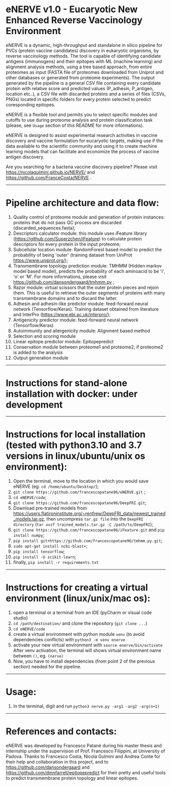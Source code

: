 # eNERVE v1.0 - Eucaryotic New Enhanced Reverse Vaccinology Environment

 eNERVE is a dynamic, high-throughput and standalone in silico pipeline for PVCs (protein vaccine candidates) discovery in eukaryotic organisms, by reverse vaccinology methods. 
 The tool is capable of identifying candidate antigens (immunogens) and their epitopes with ML (machine learning) and alignment analysis methods, using a tree based approach, from entire proteomes as input (FASTA file of proteomes downloaded from Uniprot and other databases or generated from proteome experiments).
 The output generated by the pipeline is a general CSV file containing every candidate protein with relative score and predicted values (P_adhesin, P_antigen, location etc..), a CSV file with discarded proteins and a series of files (CSVs, PNGs) located in specific folders for every protein selected to predict coresponding epitopes. 
 
 eNERVE is a flexible tool and permits you to select specific modules and cutoffs to use during proteome analysis and protein classification task (please, see ```Usage``` section of this README for more informations).

eNERVE is designed to assist experimental research activities in vaccine discovery and vaccine formulation for eucaryotic targets, making use if the data available to the scientific community and using it to create machine learning models that can facilitate and economize the process of vaccine antigen discovery.

Are you searching for a bacteria vaccine discovery pipeline? Please visit https://nicolagulmini.github.io/NERVE/ and https://github.com/FranceCosta/NERVE .
 
 ***
 # Pipeline architecture and data flow:
 
 1. Quality control of proteome module and generation of protein instances: proteins that do not pass QC process are discarded (discarded_sequences.fasta);
 2. Descriptors calculator module: this module uses iFeature library (https://github.com/Superzchen/iFeature) to calculate protein descriptors for every protein in the input proteome;
 3. Subcellular location module: RandomForest based model to predict the probability of being 'outer' (training dataset from UniProt https://www.uniprot.org/);
 4. Transmembrane topology prediction module: TMHMM (Hidden markov model based model), predicts the probability of each aminoacid to be 'i', 'o' or 'M'. For more informations, please visit https://github.com/dansondergaard/tmhmm.py ;
 5. Razor module: virtual scissors that the outer protein pieces and rejoin them. This is useful to retrieve the outer segments of proteins with many transmembrane domains and to discard the latter.
 6. Adhesin and adhesin-like predictor module: feed-forward neural network (Tensorflow/Keras). Training dataset obtained from literature and InterPro (https://www.ebi.ac.uk/interpro/);
 7. Antigenicity predictor module: feed-forward neural network (Tensorflow/Keras)
 8. Autoimmunity and allergenicity module: Alignment based method
 9. Selection and scoring module
 10. Linear epitope predictor module: Epitopepredict
 11. Conservation module between proteome1 and proteome2, if proteome2 is added to the analysis
 12. Output generation module
 ***
 
 # Instructions for stand-alone installation with docker: under development
 
 ***
 # Instructions for local installation (tested with python3.10 and 3.7 versions in linux/ubuntu/unix os environment):
 
 1. Open the terminal, move to the location in which you would save eNERVE (eg. ```cd /home/ubuntu/Desktop/```);
 2. ``` git clone https://github.com/francescopatane96/eNERVE.git ``` ;
 2. ``` cd eNERVE/code ```;
 3. ``` git clone https://github.com/francescopatane96/DeepFRI.git ```;
 3. Download pre-trained models from https://users.flatironinstitute.org/~renfrew/DeepFRI_data/newest_trained_models.tar.gz, then uncompress ```tar.gz file``` into the ```DeepFRI directory``` (```tar xvzf trained_models.tar.gz -C /path/to/DeepFRI```);
 4. ``` git clone https://github.com/francescopatane96/iFeature.git ``` and ```pip install numpy```;
 5. ``` pip install git+https://github.com/francescopatane96/tmhmm.py.git ```;
 6. ``` sudo apt-get install ncbi-blast+ ```;
 7. ``` pip install tensorflow ```;
 8. ``` pip install -U scikit-learn ```;
 9. finally, ``` pip install -r requirements.txt ```
***
# Instructions for creating a virtual environment (linux/unix/mac os):
1. open a terminal or a terminal from an IDE (pyCharm or visual code studio)
2. ```cd /path/destination/``` and clone the repository (```git clone ...```)
3. ```cd eNERVE/code```
4. create a virtual environment with python module ```venv``` (to avoid dependencies conflicts) with ```python3 -m venv enerve```
5. activate your new virtual environment with ```source enerve/bin/activate```
After venv activation, the terminal will shows virtual environment name between ```()```, eg. ```(nerve)```
6. Now, you have to install dependencies (from point 2 of the previous section) needed for the pipeline.

***
# Usage:
 1. In the terminal, digit and run ```python3 nerve.py -arg1 -arg2 -arg(n+1)```
 
 
 ***
# References and contacts:
 eNERVE was developed by Francesco Patanè during his master thesis and internship under the supervision of Prof. Francesco Filippini, at University of Padova.
 Thanks to Francesco Costa, Nicola Gulmini and Andrea Conte for their help and collaboration in this project, and to https://github.com/dansondergaard and https://github.com/dmnfarrell/epitopepredict for their pretty and useful tools to predict transmembrane protein topology and linear epitopes.
 
 
